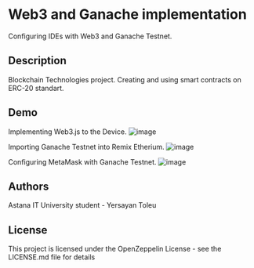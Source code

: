 # Web3 and Ganache implementation

Configuring IDEs with Web3 and Ganache Testnet.

## Description

Blockchain Technologies project. Creating and using smart contracts on ERC-20 standart.

## Demo
Implementing Web3.js to the Device.
![image](https://github.com/EnterYT/BlockChain2/assets/97966050/8c4b04a2-7a89-4897-95d1-5bf805dd1d86)


Importing Ganache Testnet into Remix Etherium.
![image](https://github.com/EnterYT/BlockChain2/assets/97966050/51504c3a-617f-453e-972c-11587920c1d0)

Configuring MetaMask with Ganache Testnet.
![image](https://github.com/EnterYT/BlockChain2/assets/97966050/e72ae5b4-48fd-4011-92c3-b3599bb38e79)


## Authors
Astana IT University student - Yersayan Toleu


## License

This project is licensed under the   OpenZeppelin License - see the LICENSE.md file for details
